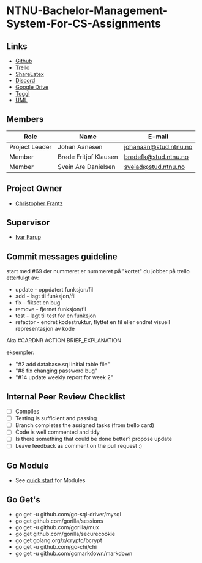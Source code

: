 # NTNU-Bachelor-Management-System-For-CS-Assignments

## Links
* [Github](https://https://github.com/JohanAanesen/NTNU-Bachelor-Management-System-For-CS-Assignments)
* [Trello](https://trello.com/bachelor531)
* [ShareLatex](https://www.overleaf.com/project/5c3491a162ba3128fda8c11d)
* [Discord](https://discord.gg/rZ4zg2R)
* [Google Drive](https://drive.google.com/drive/folders/1kiQiBj12zrn45q6QOfXefrzgNb4fZhyW?usp=sharing)
* [Toggl](https://toggl.com)
* [UML](https://www.lucidchart.com/invitations/accept/421b3f38-581e-4790-80f7-3d43604a717c)

## Members
| Role | Name | E-mail |
| -------- | -------- | ------- |
| Project Leader | Johan Aanesen | johanaan@stud.ntnu.no |
| Member | Brede Fritjof Klausen | bredefk@stud.ntnu.no |
| Member | Svein Are Danielsen | sveiad@stud.ntnu.no |

## Project Owner
* [Christopher Frantz](https://www.ntnu.no/ansatte/christopher.frantz)

## Supervisor
* [Ivar Farup](https://www.ntnu.no/ansatte/ivar.farup)

## Commit messages guideline
start med #69 der nummeret er nummeret på "kortet" du jobber på trello etterfulgt av:
* update	- oppdatert funksjon/fil
* add	- lagt til funksjon/fil
* fix	- fikset en bug
* remove	- fjernet funksjon/fil
* test	- lagt til test for en funksjon
* refactor - endret kodestruktur, flyttet en fil eller endret visuell representasjon av kode

Aka #CARDNR ACTION BRIEF_EXPLANATION

eksempler:
* "#2 add database.sql initial table file"
* "#8 fix changing password bug"
* "#14 update weekly report for week 2"

## Internal Peer Review Checklist
- [ ] Compiles
- [ ] Testing is sufficient and passing
- [ ] Branch completes the assigned tasks (from trello card)
- [ ] Code is well commented and tidy
- [ ] Is there something that could be done better? propose update
- [ ] Leave feedback as comment on the pull request :)

## Go Module
* See [quick start](https://github.com/golang/go/wiki/Modules#quick-start) for Modules

## Go Get's
* go get -u github.com/go-sql-driver/mysql
* go get github.com/gorilla/sessions
* go get -u github.com/gorilla/mux
* go get github.com/gorilla/securecookie
* go get golang.org/x/crypto/bcrypt
* go get -u github.com/go-chi/chi
* go get -u github.com/gomarkdown/markdown